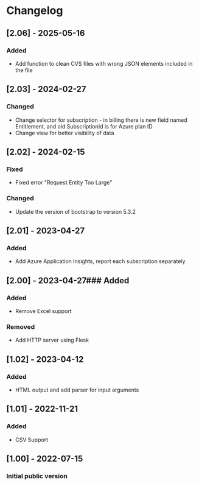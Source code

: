 # Changelog

## [2.06] - 2025-05-16
### Added
- Add function to clean CVS files with wrong JSON elements included in the file


## [2.03] - 2024-02-27
### Changed
- Change selector for subscription - in billing there is new field named Entitlement, and old SubscriptionId is for Azure plan ID
- Change view for better visibility of data

## [2.02] - 2024-02-15
### Fixed
- Fixed error "Request Entity Too Large"

### Changed
- Update the version of bootstrap to version 5.3.2

## [2.01] - 2023-04-27
### Added
- Add Azure Application Insights, report each subscription separately

## [2.00] - 2023-04-27### Added
### Added
- Remove Excel support
### Removed
- Add HTTP server using Flesk

## [1.02] - 2023-04-12
### Added
- HTML output and add parser for input arguments

## [1.01] - 2022-11-21
### Added
- CSV Support

## [1.00] - 2022-07-15
### Initial public version


